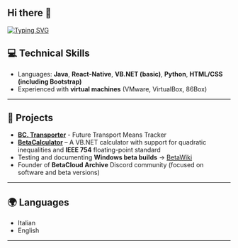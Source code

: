 ## Hi there 👋

[![Typing SVG](https://readme-typing-svg.demolab.com?font=Fira+Code&size=15&duration=2000&pause=1000&width=435&lines=Hello+World+%F0%9F%91%8B;I'm+a+frontend+and+backend+web+developer)](https://git.io/typing-svg)

## 💻 Technical Skills

- Languages: **Java**, **React-Native**, **VB.NET (basic)**, **Python**, **HTML/CSS (including Bootstrap)**
- Experienced with **virtual machines** (VMware, VirtualBox, 86Box)

---

## 🚀 Projects

- **[BC. Transporter](https://betacloud-transporter.vercel.app/)** - Future Transport Means Tracker
- [**BetaCalculator**](https://github.com/Rixolino/BetaCalculator) – A VB.NET calculator with support for quadratic inequalities and **IEEE 754** floating-point standard
- Testing and documenting **Windows beta builds** → [BetaWiki](https://betawiki.net/wiki/User:RixolinoVM/Tested_Builds)
- Founder of **BetaCloud Archive** Discord community (focused on software and beta versions)

---

## 🌍 Languages

- Italian 
- English

---

